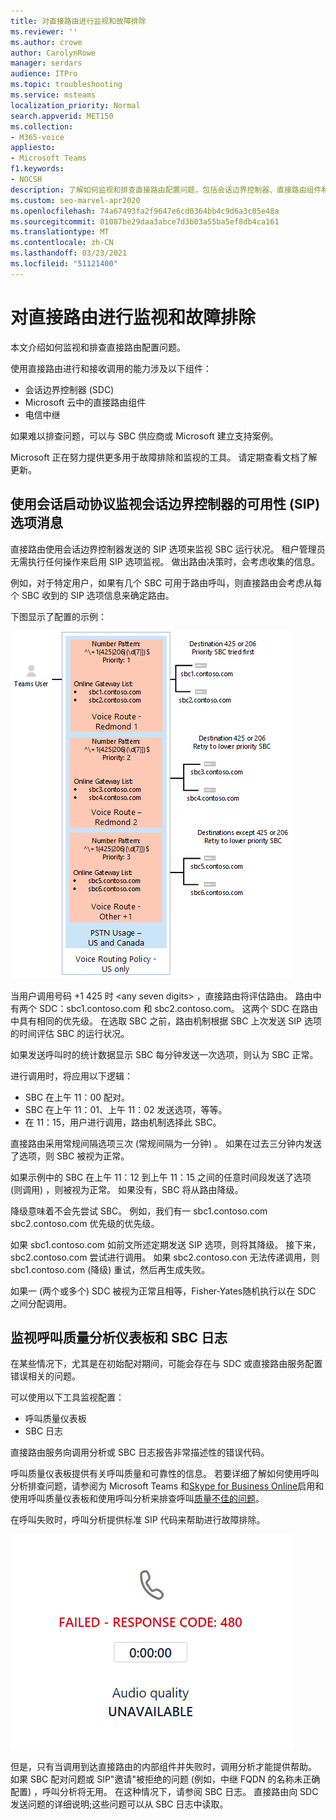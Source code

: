 ```yaml
---
title: 对直接路由进行监视和故障排除
ms.reviewer: ''
ms.author: crowe
author: CarolynRowe
manager: serdars
audience: ITPro
ms.topic: troubleshooting
ms.service: msteams
localization_priority: Normal
search.appverid: MET150
ms.collection:
- M365-voice
appliesto:
- Microsoft Teams
f1.keywords:
- NOCSH
description: 了解如何监视和排查直接路由配置问题，包括会话边界控制器、直接路由组件和电信中继。
ms.custom: seo-marvel-apr2020
ms.openlocfilehash: 74a67493fa2f9647e6cd0364bb4c9d6a3c05e48a
ms.sourcegitcommit: 01087be29daa3abce7d3b03a55ba5ef8db4ca161
ms.translationtype: MT
ms.contentlocale: zh-CN
ms.lasthandoff: 03/23/2021
ms.locfileid: "51121400"
---
```

# <a name="monitor-and-troubleshoot-direct-routing"></a>对直接路由进行监视和故障排除

本文介绍如何监视和排查直接路由配置问题。 

使用直接路由进行和接收调用的能力涉及以下组件： 

- 会话边界控制器 (SDC)  
- Microsoft 云中的直接路由组件 
- 电信中继 

如果难以排查问题，可以与 SBC 供应商或 Microsoft 建立支持案例。 

Microsoft 正在努力提供更多用于故障排除和监视的工具。 请定期查看文档了解更新。 

## <a name="monitoring-availability-of-session-border-controllers-using-session-initiation-protocol-sip-options-messages"></a>使用会话启动协议监视会话边界控制器的可用性 (SIP) 选项消息

直接路由使用会话边界控制器发送的 SIP 选项来监视 SBC 运行状况。 租户管理员无需执行任何操作来启用 SIP 选项监视。 做出路由决策时，会考虑收集的信息。 

例如，对于特定用户，如果有几个 SBC 可用于路由呼叫，则直接路由会考虑从每个 SBC 收到的 SIP 选项信息来确定路由。 

下图显示了配置的示例： 

![SIP 选项配置示例](media/sip-options-config-example.png)

当用户调用号码 +1 425 时 \<any seven digits> ，直接路由将评估路由。 路由中有两个 SDC：sbc1.contoso.com 和 sbc2.contoso.com。 这两个 SDC 在路由中具有相同的优先级。 在选取 SBC 之前，路由机制根据 SBC 上次发送 SIP 选项的时间评估 SBC 的运行状况。 

如果发送呼叫时的统计数据显示 SBC 每分钟发送一次选项，则认为 SBC 正常。  

进行调用时，将应用以下逻辑：

- SBC 在上午 11：00 配对。  
- SBC 在上午 11：01、上午 11：02 发送选项，等等。  
- 在 11：15，用户进行调用，路由机制选择此 SBC。 

直接路由采用常规间隔选项三次 (常规间隔为一分钟) 。 如果在过去三分钟内发送了选项，则 SBC 被视为正常。

如果示例中的 SBC 在上午 11：12 到上午 11：15 之间的任意时间段发送了选项 (则调用) ，则被视为正常。 如果没有，SBC 将从路由降级。 

降级意味着不会先尝试 SBC。 例如，我们有一 sbc1.contoso.com sbc2.contoso.com 优先级的优先级。  

如果 sbc1.contoso.com 如前文所述定期发送 SIP 选项，则将其降级。 接下来，sbc2.contoso.com 尝试进行调用。 如果 sbc2.contoso.con 无法传递调用，则 sbc1.contoso.com (降级) 重试，然后再生成失败。 

如果一 (两个或多个) SDC 被视为正常且相等，Fisher-Yates随机执行以在 SDC 之间分配调用。

## <a name="monitor-call-quality-analytics-dashboard-and-sbc-logs"></a>监视呼叫质量分析仪表板和 SBC 日志 
 
在某些情况下，尤其是在初始配对期间，可能会存在与 SDC 或直接路由服务配置错误相关的问题。 

可以使用以下工具监视配置：  
 
- 呼叫质量仪表板 
- SBC 日志 

直接路由服务向调用分析或 SBC 日志报告非常描述性的错误代码。 

呼叫质量仪表板提供有关呼叫质量和可靠性的信息。 若要详细了解如何使用呼叫分析排查问题，请参阅为 Microsoft Teams 和[Skype for Business Online](/SkypeForBusiness/using-call-quality-in-your-organization/turning-on-and-using-call-quality-dashboard)启用和使用呼叫质量仪表板和使用呼叫分析来排查呼叫[质量不佳的问题](/SkypeForBusiness/using-call-quality-in-your-organization/use-call-analytics-to-troubleshoot-poor-call-quality)。 

在呼叫失败时，呼叫分析提供标准 SIP 代码来帮助进行故障排除。 

![呼叫失败的示例 SIP 代码](media/failed-response-code.png)

但是，只有当调用到达直接路由的内部组件并失败时，调用分析才能提供帮助。 如果 SBC 配对问题或 SIP"邀请"被拒绝的问题 (例如，中继 FQDN 的名称未正确配置) ，呼叫分析将无用。 在这种情况下，请参阅 SBC 日志。 直接路由向 SDC 发送问题的详细说明;这些问题可以从 SBC 日志中读取。